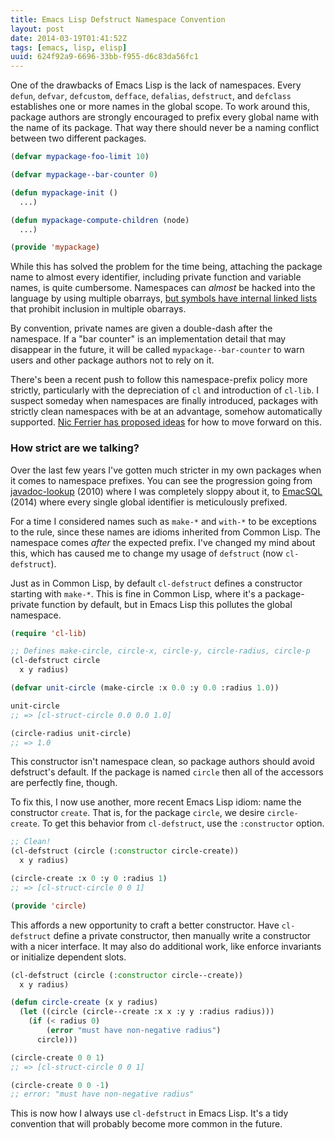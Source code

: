 ```yaml
---
title: Emacs Lisp Defstruct Namespace Convention
layout: post
date: 2014-03-19T01:41:52Z
tags: [emacs, lisp, elisp]
uuid: 624f92a9-6696-33bb-f955-d6c83da56fc1
---
```


One of the drawbacks of Emacs Lisp is the lack of namespaces. Every
`defun`, `defvar`, `defcustom`, `defface`, `defalias`, `defstruct`,
and `defclass` establishes one or more names in the global scope. To
work around this, package authors are strongly encouraged to prefix
every global name with the name of its package. That way there should
never be a naming conflict between two different packages.

~~~cl
(defvar mypackage-foo-limit 10)

(defvar mypackage--bar-counter 0)

(defun mypackage-init ()
  ...)

(defun mypackage-compute-children (node)
  ...)

(provide 'mypackage)
~~~

While this has solved the problem for the time being, attaching the
package name to almost every identifier, including private function
and variable names, is quite cumbersome. Namespaces can *almost* be
hacked into the language by using multiple obarrays,
[but symbols have internal linked lists][obarray] that prohibit
inclusion in multiple obarrays.

By convention, private names are given a double-dash after the
namespace. If a "bar counter" is an implementation detail that may
disappear in the future, it will be called `mypackage--bar-counter` to
warn users and other package authors not to rely on it.

There's been a recent push to follow this namespace-prefix policy more
strictly, particularly with the depreciation of `cl` and introduction
of `cl-lib`. I suspect someday when namespaces are finally introduced,
packages with strictly clean namespaces with be at an advantage,
somehow automatically supported. [Nic Ferrier has proposed ideas][nic]
for how to move forward on this.

### How strict are we talking?

Over the last few years I've gotten much stricter in my own packages
when it comes to namespace prefixes. You can see the progression going
from [javadoc-lookup][jdl] (2010) where I was completely sloppy about
it, to [EmacSQL][emacsql] (2014) where every single global identifier
is meticulously prefixed.

For a time I considered names such as `make-*` and `with-*` to be
exceptions to the rule, since these names are idioms inherited from
Common Lisp. The namespace comes *after* the expected prefix. I've
changed my mind about this, which has caused me to change my usage of
`defstruct` (now `cl-defstruct`).

Just as in Common Lisp, by default `cl-defstruct` defines a
constructor starting with `make-*`. This is fine in Common Lisp, where
it's a package-private function by default, but in Emacs Lisp this
pollutes the global namespace.

~~~cl
(require 'cl-lib)

;; Defines make-circle, circle-x, circle-y, circle-radius, circle-p
(cl-defstruct circle
  x y radius)

(defvar unit-circle (make-circle :x 0.0 :y 0.0 :radius 1.0))

unit-circle
;; => [cl-struct-circle 0.0 0.0 1.0]

(circle-radius unit-circle)
;; => 1.0
~~~

This constructor isn't namespace clean, so package authors should
avoid defstruct's default. If the package is named `circle` then all
of the accessors are perfectly fine, though.

To fix this, I now use another, more recent Emacs Lisp idiom: name the
constructor `create`. That is, for the package `circle`, we desire
`circle-create`. To get this behavior from `cl-defstruct`, use the
`:constructor` option.

~~~cl
;; Clean!
(cl-defstruct (circle (:constructor circle-create))
  x y radius)

(circle-create :x 0 :y 0 :radius 1)
;; => [cl-struct-circle 0 0 1]

(provide 'circle)
~~~

This affords a new opportunity to craft a better constructor. Have
`cl-defstruct` define a private constructor, then manually write a
constructor with a nicer interface. It may also do additional work,
like enforce invariants or initialize dependent slots.

~~~cl
(cl-defstruct (circle (:constructor circle--create))
  x y radius)

(defun circle-create (x y radius)
  (let ((circle (circle--create :x x :y y :radius radius)))
    (if (< radius 0)
        (error "must have non-negative radius")
      circle)))

(circle-create 0 0 1)
;; => [cl-struct-circle 0 0 1]

(circle-create 0 0 -1)
;; error: "must have non-negative radius"
~~~

This is now how I always use `cl-defstruct` in Emacs Lisp. It's a tidy
convention that will probably become more common in the future.


[obarray]: /blog/2011/08/18/
[nic]: http://nic.ferrier.me.uk/blog/2013_06/adding-namespaces-to-elisp
[jdl]: https://github.com/skeeto/javadoc-lookup
[emacsql]: https://github.com/skeeto/emacsql
